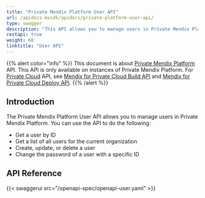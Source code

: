 ```yaml
---
title: "Private Mendix Platform User API"
url: /apidocs-mxsdk/apidocs/private-platform-user-api/
type: swagger
description: "This API allows you to manage users in Private Mendix Platform."
restapi: true
weight: 60
linktitle: "User API"
---
```


{{% alert color="info" %}}
This document is about [Private Mendix Platform](/private-mendix-platform/) API. This API is only available on instances of Private Mendix Platform. For [Private Cloud](/developerportal/deploy/private-cloud/) API, see [Mendix for Private Cloud Build API](/apidocs-mxsdk/apidocs/private-cloud-build-api/) and [Mendix for Private Cloud Deploy API](/apidocs-mxsdk/apidocs/private-cloud-deploy-api/).
{{% /alert %}}

## Introduction

The Private Mendix Platform User API allows you to manage users in Private Mendix Platform. You can use the API to do the following:

* Get a user by ID
* Get a list of all users for the current organization
* Create, update, or delete a user
* Change the password of a user with a specific ID

## API Reference

{{< swaggerui src="/openapi-spec/openapi-user.yaml"  >}}
